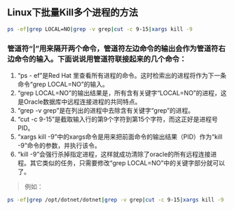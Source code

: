 ## Linux下批量Kill多个进程的方法

``` bash
ps -ef|grep LOCAL=NO|grep -v grep|cut -c 9-15|xargs kill -9 
```

### 管道符“|”用来隔开两个命令，管道符左边命令的输出会作为管道符右边命令的输入。下面说说用管道符联接起来的几个命令： 

1. “ps - ef”是Red Hat 里查看所有进程的命令。这时检索出的进程将作为下一条命令“grep LOCAL=NO”的输入。 
2. “grep LOCAL=NO”的输出结果是，所有含有关键字“LOCAL=NO”的进程，这是Oracle数据库中远程连接进程的共同特点。 
3. “grep -v grep”是在列出的进程中去除含有关键字“grep”的进程。 
4. “cut -c 9-15”是截取输入行的第9个字符到第15个字符，而这正好是进程号PID。 
5. “xargs kill -9”中的xargs命令是用来把前面命令的输出结果（PID）作为“kill -9”命令的参数，并执行该令。 
6. “kill -9”会强行杀掉指定进程，这样就成功清除了oracle的所有远程连接进程。其它类似的任务，只需要修改“grep LOCAL=NO”中的关键字部分就可以了。 

>例如：
``` bash
ps -ef|grep /opt/dotnet/dotnet|grep -v grep|cut -c 9-15|xargs kill -9
```
